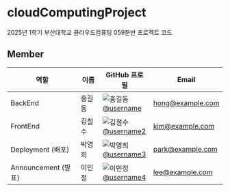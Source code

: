 # cloudComputingProject
2025년 1학기 부산대학교 클라우드컴퓨팅 059분반 프로젝트 코드

## Member

| 역할               | 이름      | GitHub 프로필                             | Email           |
|------------------|----------|------------------------------------------|-----------------|
| BackEnd          | 홍길동    | ![홍길동](https://github.com/username.png) <br>[@username](https://github.com/username) | hong@example.com |
| FrontEnd         | 김철수    | ![김철수](https://github.com/username2.png) <br>[@username2](https://github.com/username2) | kim@example.com |
| Deployment (배포) | 박영희    | ![박영희](https://github.com/username3.png) <br>[@username3](https://github.com/username3) | park@example.com |
| Announcement (발표) | 이민정 | ![이민정](https://github.com/username4.png) <br>[@username4](https://github.com/username4) | lee@example.com |
